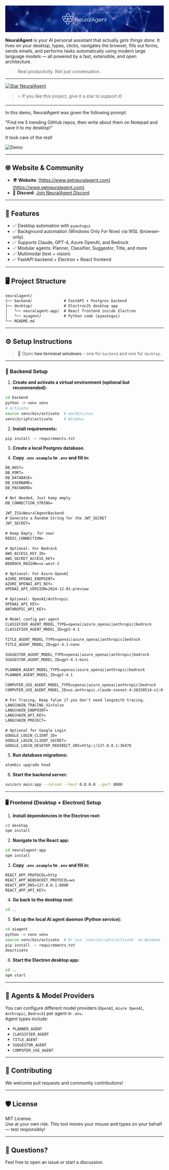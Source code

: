 
[![NeuralAgent](docs/images/neuralagent_github_cover.jpg)](https://www.getneuralagent.com)

**NeuralAgent** is your AI personal assistant that actually *gets things done*. It lives on your desktop, types, clicks, navigates the browser, fills out forms, sends emails, and performs tasks automatically using modern large language models — all powered by a fast, extensible, and open architecture.

> Real productivity. Not just conversation.

---

[![Star NeuralAgent](https://img.shields.io/github/stars/withneural/neuralagent?style=social)](https://github.com/withneural/neuralagent/stargazers)

> ⭐️ If you like this project, give it a star to support it!

---

In this demo, NeuralAgent was given the following prompt:

"Find me 5 trending GitHub repos, then write about them on Notepad and save it to my desktop!"

It took care of the rest!

![Demo](docs/images/demo.gif)

---

## 🌐 Website & Community

- 🌍 **Website**: [https://www.getneuralagent.com](https://www.getneuralagent.com)
- 💬 **Discord**: [Join NeuralAgent Discord](https://discord.gg/eGyW3kPcUs)

---

## 🚀 Features

- ✅ Desktop automation with `pyautogui`
- ✅ Background automation (Windows Only For Now) via WSL (browser-only).
- ✅ Supports Claude, GPT-4, Azure OpenAI, and Bedrock
- ✅ Modular agents: Planner, Classifier, Suggestor, Title, and more
- ✅ Multimodal (text + vision)
- ✅ FastAPI backend + Electron + React frontend

---

## 🖥️ Project Structure

```
neuralagent/
├── backend/              # FastAPI + Postgres backend
├── desktop/              # ElectronJS desktop app
│   └── neuralagent-app/  # React frontend inside Electron
│   └── aiagent/          # Python code (pyautogui)
└── README.md
```

---

## ⚙️ Setup Instructions

> 🧪 Open **two terminal windows** – one for `backend` and one for `desktop`.

---

### 🐍 Backend Setup

1. **Create and activate a virtual environment (optional but recommended):**

```bash
cd backend
python -m venv venv
# Activate:
source venv/bin/activate  # macOS/Linux
venv\Scripts\activate     # Windows
```

2. **Install requirements:**

```bash
pip install -r requirements.txt
```

3. **Create a local Postgres database.**

4. **Copy `.env.example` to `.env` and fill in:**

```env
DB_HOST=
DB_PORT=
DB_DATABASE=
DB_USERNAME=
DB_PASSWORD=

# Not Needed, Just keep empty
DB_CONNECTION_STRING=

JWT_ISS=NeuralAgentBackend
# Generate a Random String for the JWT_SECRET
JWT_SECRET=

# Keep Empty, for now!
REDIS_CONNECTION=

# Optional: For Bedrock
AWS_ACCESS_KEY_ID=
AWS_SECRET_ACCESS_KEY=
BEDROCK_REGION=us-west-2

# Optional: For Azure OpenAI
AZURE_OPENAI_ENDPOINT=
AZURE_OPENAI_API_KEY=
OPENAI_API_VERSION=2024-12-01-preview

# Optional: OpenAI/Anthropic
OPENAI_API_KEY=
ANTHROPIC_API_KEY=

# Model config per agent
CLASSIFIER_AGENT_MODEL_TYPE=openai|azure_openai|anthropic|bedrock
CLASSIFIER_AGENT_MODEL_ID=gpt-4.1

TITLE_AGENT_MODEL_TYPE=openai|azure_openai|anthropic|bedrock
TITLE_AGENT_MODEL_ID=gpt-4.1-nano

SUGGESTOR_AGENT_MODEL_TYPE=openai|azure_openai|anthropic|bedrock
SUGGESTOR_AGENT_MODEL_ID=gpt-4.1-mini

PLANNER_AGENT_MODEL_TYPE=openai|azure_openai|anthropic|bedrock
PLANNER_AGENT_MODEL_ID=gpt-4.1

COMPUTER_USE_AGENT_MODEL_TYPE=openai|azure_openai|anthropic|bedrock
COMPUTER_USE_AGENT_MODEL_ID=us.anthropic.claude-sonnet-4-20250514-v1:0

# For Tracing, Keep false if you don't need langsmith tracing.
LANGCHAIN_TRACING_V2=false
LANGCHAIN_ENDPOINT=
LANGCHAIN_API_KEY=
LANGCHAIN_PROJECT=

# Optional for Google Login
GOOGLE_LOGIN_CLIENT_ID=
GOOGLE_LOGIN_CLIENT_SECRET=
GOOGLE_LOGIN_DESKTOP_REDIRECT_URI=http://127.0.0.1:36478
```

5. **Run database migrations:**

```bash
alembic upgrade head
```

6. **Start the backend server:**

```bash
uvicorn main:app --reload --host 0.0.0.0 --port 8000
```

---

### 🖥️ Frontend (Desktop + Electron) Setup

1. **Install dependencies in the Electron root:**

```bash
cd desktop
npm install
```

2. **Navigate to the React app:**

```bash
cd neuralagent-app
npm install
```

3. **Copy `.env.example` to `.env` and fill in:**

```env
REACT_APP_PROTOCOL=http
REACT_APP_WEBSOCKET_PROTOCOL=ws
REACT_APP_DNS=127.0.0.1:8000
REACT_APP_API_KEY=
```

4. **Go back to the desktop root:**

```bash
cd ..
```

5. **Set up the local AI agent daemon (Python service):**
```bash
cd aiagent
python -m venv venv
source venv/bin/activate  # Or use `venv\Scripts\activate` on Windows
pip install -r requirements.txt
deactivate
```

6. **Start the Electron desktop app:**

```bash
cd ..
npm start
```

---

## 🤖 Agents & Model Providers

You can configure different model providers (`OpenAI`, `Azure OpenAI`, `Anthropic`, `Bedrock`) per agent in `.env`.  
Agent types include:

- `PLANNER_AGENT`
- `CLASSIFIER_AGENT`
- `TITLE_AGENT`
- `SUGGESTOR_AGENT`
- `COMPUTER_USE_AGENT`

---

## 📣 Contributing

We welcome pull requests and community contributions!

---

## 🛡️ License

MIT License.  
Use at your own risk. This tool moves your mouse and types on your behalf — test responsibly!

---

## 💬 Questions?

Feel free to open an issue or start a discussion.
